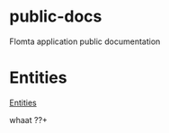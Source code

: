 # public-docs
Flomta application public documentation


# Entities
[Entities](/models.md)

whaat ??+
